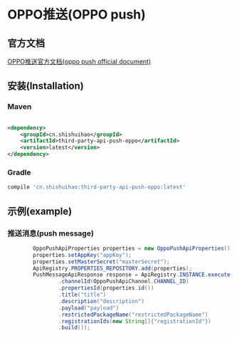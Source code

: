 # OPPO推送(OPPO push)

## 官方文档

[OPPO推送官方文档(oppo push official document)](https://open.oppomobile.com/wiki/doc#id=10203)

## 安装(Installation)

### Maven

```xml

<dependency>
    <groupId>cn.shishuihao</groupId>
    <artifactId>third-party-api-push-oppo</artifactId>
    <version>latest</version>
</dependency>
```

### Gradle

```groovy
compile 'cn.shishuihao:third-party-api-push-oppo:latest'
```

## 示例(example)

### 推送消息(push message)

```java
        OppoPushApiProperties properties = new OppoPushApiProperties();
        properties.setAppKey("appKey");
        properties.setMasterSecret("masterSecret");
        ApiRegistry.PROPERTIES_REPOSITORY.add(properties);
        PushMessageApiResponse response = ApiRegistry.INSTANCE.execute(PushMessageApiRequest.Builder.builder()
                .channelId(OppoPushApiChannel.CHANNEL_ID)
                .propertiesId(properties.id())
                .title("title")
                .description("description")
                .payload("payload")
                .restrictedPackageName("restrictedPackageName")
                .registrationIds(new String[]{"registrationId"})
                .build());
```
